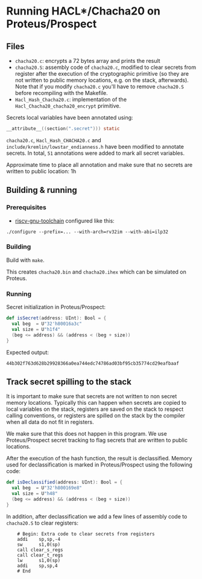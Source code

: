 # Running HACL*/Chacha20 on Proteus/Prospect

## Files

- `chacha20.c`: encrypts a 72 bytes array and prints the result
- `chacha20.S`: assembly code of `chacha20.c`, modified to clear secrets from
  register after the execution of the cryptographic primitive (so they are not
  written to public memory locations, e.g. on the stack, afterwards). Note that
  if you modify `chacha20.c` you'll have to remove `chacha20.S` before recompiling
  with the Makefile.
- `Hacl_Hash_Chacha20.c`: implementation of the `Hacl_Chacha20_chacha20_encrypt` primitive.

Secrets local variables have been annotated using:
``` c
__attribute__((section(".secret"))) static
```

`chacha20.c`, `Hacl_Hash_CHACHA20.c` and `include/kremlin/lowstar_endianness.h`
have been modified to annotate secrets. In total, `51` annotations were added to
mark all secret variables.

Approximate time to place all annotation and make sure that no secrets are
written to public location: 1h

## Building & running
### Prerequisites
- [riscv-gnu-toolchain](https://github.com/riscv-collab/riscv-gnu-toolchain) configured like this:
```
./configure --prefix=... --with-arch=rv32im --with-abi=ilp32
```

### Building
Build with `make`.

This creates `chacha20.bin` and `chacha20.ihex` which can be simulated on Proteus.

### Running
Secret initialization in Proteus/Prospect:
``` scala
def isSecret(address: UInt): Bool = {
  val beg  = U"32'h80016a3c"
  val size = U"h1f4"
  (beg <= address) && (address < (beg + size))
}
``` 

Expected output:
```
44b302f763d628b29928366a0ea744edc74786ad03bf95cb35774cd29eafbaaf
```

## Track secret spilling to the stack
It is important to make sure that secrets are not written to non secret memory
locations. Typically this can happen when secrets are copied to local variables
on the stack, registers are saved on the stack to respect calling conventions,
or registers are spilled on the stack by the compiler when all data do not fit
in registers.

We make sure that this does not happen in this program. We use Proteus/Prospect
secret tracking to flag secrets that are written to public locations.

After the execution of the hash function, the result is declassified. Memory
used for declassification is marked in Proteus/Prospect using the following
code:

``` scala
def isDeclassified(address: UInt): Bool = {
  val beg  = U"32'h800169e8"
  val size = U"h48"
  (beg <= address) && (address < (beg + size))
}
```


In addition, after declassification we add a few lines of assembly code to `chacha20.S` to clear registers:
```
	# Begin: Extra code to clear secrets from registers
	addi    sp,sp,-4
    sw      s1,0(sp)
	call clear_s_regs
	call clear_t_regs
    lw      s1,0(sp)
    addi    sp,sp,4
	# End
```
